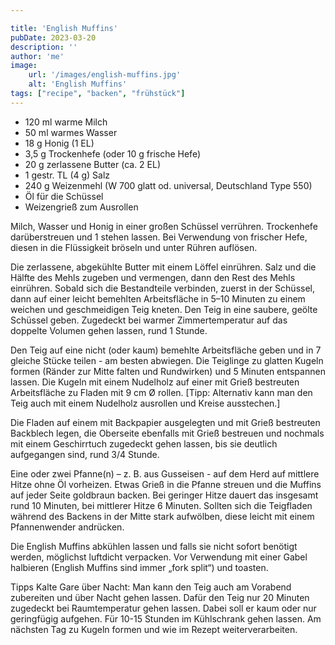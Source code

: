 ```yaml
---

title: 'English Muffins'
pubDate: 2023-03-20
description: ''
author: 'me'
image:
    url: '/images/english-muffins.jpg'
    alt: 'English Muffins'
tags: ["recipe", "backen", "frühstück"]
---
```

* 120 ml warme Milch
* 50 ml warmes Wasser
* 18 g Honig (1 EL)
* 3,5 g Trockenhefe (oder 10 g frische Hefe)
* 20 g zerlassene Butter (ca. 2 EL)
* 1 gestr. TL (4 g) Salz
* 240 g Weizenmehl (W 700 glatt od. universal, Deutschland Type 550)
* Öl für die Schüssel
* Weizengrieß zum Ausrollen

Milch, Wasser und Honig in einer großen Schüssel verrühren. Trockenhefe darüberstreuen und 1 stehen lassen. Bei Verwendung von frischer Hefe, diesen in die Flüssigkeit bröseln und unter Rühren auflösen.

Die zerlassene, abgekühlte Butter mit einem Löffel einrühren. Salz und die Hälfte des Mehls zugeben und vermengen, dann den Rest des Mehls einrühren. Sobald sich die Bestandteile verbinden, zuerst in der Schüssel, dann auf einer leicht bemehlten Arbeitsfläche in 5–10 Minuten zu einem weichen und geschmeidigen Teig kneten. Den Teig in eine saubere, geölte Schüssel geben. Zugedeckt bei warmer Zimmertemperatur auf das doppelte Volumen gehen lassen, rund 1 Stunde.

Den Teig auf eine nicht (oder kaum) bemehlte Arbeitsfläche geben und in 7 gleiche Stücke teilen - am besten abwiegen. Die Teiglinge zu glatten Kugeln formen (Ränder zur Mitte falten und Rundwirken) und 5 Minuten entspannen lassen. Die Kugeln mit einem Nudelholz auf einer mit Grieß bestreuten Arbeitsfläche zu Fladen mit 9 cm Ø rollen. [Tipp: Alternativ kann man den Teig auch mit einem Nudelholz ausrollen und Kreise ausstechen.]

Die Fladen auf einem mit Backpapier ausgelegten und mit Grieß bestreuten Backblech legen, die Oberseite ebenfalls mit Grieß bestreuen und nochmals mit einem Geschirrtuch zugedeckt gehen lassen, bis sie deutlich aufgegangen sind, rund 3/4 Stunde.

Eine oder zwei Pfanne(n) – z. B. aus Gusseisen - auf dem Herd auf mittlere Hitze ohne Öl vorheizen. Etwas Grieß in die Pfanne streuen und die Muffins auf jeder Seite goldbraun backen. Bei geringer Hitze dauert das insgesamt rund 10 Minuten, bei mittlerer Hitze 6 Minuten. Sollten sich die Teigfladen während des Backens in der Mitte stark aufwölben, diese leicht mit einem Pfannenwender andrücken.

Die English Muffins abkühlen lassen und falls sie nicht sofort benötigt werden, möglichst luftdicht verpacken. Vor Verwendung mit einer Gabel halbieren (English Muffins sind immer „fork split“) und toasten.

Tipps
Kalte Gare über Nacht: Man kann den Teig auch am Vorabend zubereiten und über Nacht gehen lassen. Dafür den Teig nur 20 Minuten zugedeckt bei Raumtemperatur gehen lassen. Dabei soll er kaum oder nur geringfügig aufgehen. Für 10-15 Stunden im Kühlschrank gehen lassen. Am nächsten Tag zu Kugeln formen und wie im Rezept weiterverarbeiten.